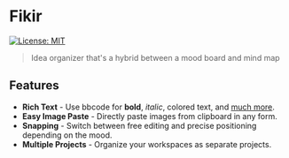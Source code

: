 # Fikir
[![License: MIT](https://img.shields.io/badge/License-MIT-yellow.svg)](https://opensource.org/licenses/MIT)

> Idea organizer that's a hybrid between a mood board and mind map

## Features

* **Rich Text** - Use bbcode for **bold**, *italic*, colored text, and [much more](https://docs.godotengine.org/en/stable/tutorials/gui/bbcode_in_richtextlabel.html#reference).
* **Easy Image Paste** - Directly paste images from clipboard in any form. 
* **Snapping** - Switch between free editing and precise positioning depending on the mood.
* **Multiple Projects** - Organize your workspaces as separate projects.
